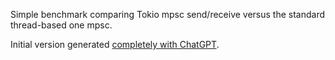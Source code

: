 Simple benchmark comparing Tokio mpsc send/receive versus the standard thread-based one mpsc.

Initial version generated [completely with ChatGPT](https://chat.openai.com/share/2b648ee8-86a9-46c0-83b8-407ddfab6445).
